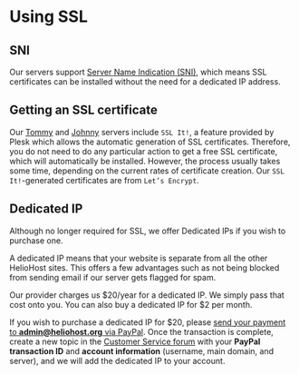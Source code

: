 # Using SSL

## SNI

Our servers support [Server Name Indication \(SNI\)](https://en.wikipedia.org/wiki/Server_Name_Indication), which means SSL certificates can be installed without the need for a dedicated IP address.

## Getting an SSL certificate

<!-- TODO: `SSL It!` works on Morty too. Add him into the list of servers below when he gets his own page/goes live. -->

Our [Tommy](/servers/virtual/tommy.md) and [Johnny](/servers/virtual/johnny.md) servers include `SSL It!`, a feature provided by Plesk which allows the automatic generation of SSL certificates. Therefore, you do not need to do any particular action to get a free SSL certificate, which will automatically be installed. However, the process usually takes some time, depending on the current rates of certificate creation. Our `SSL It!`-generated certificates are from `Let’s Encrypt`.

## Dedicated IP

Although no longer required for SSL, we offer Dedicated IPs if you wish to purchase one.

A dedicated IP means that your website is separate from all the other HelioHost sites. This offers a few advantages such as not being blocked from sending email if our server gets flagged for spam.

Our provider charges us $20/year for a dedicated IP. We simply pass that cost onto you. You can also buy a dedicated IP for $2 per month.

If you wish to purchase a dedicated IP for $20, please [send your payment to **admin@heliohost.org** via PayPal](https://www.paypal.me/HelioHost). Once the transaction is complete, create a new topic in the [Customer Service forum](http://helionet.org/index/forum/45-customer-service/) with your **PayPal transaction ID** and **account information** \(username, main domain, and server\), and we will add the dedicated IP to your account.